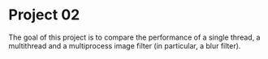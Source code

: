 # Project 02

The goal of this project is to compare the performance of a single thread,
a multithread and a multiprocess image filter (in particular, a blur filter).
